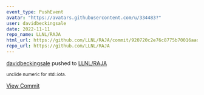 ```yaml
---
event_type: PushEvent
avatar: "https://avatars.githubusercontent.com/u/334483?"
user: davidbeckingsale
date: 2022-11-11
repo_name: LLNL/RAJA
html_url: https://github.com/LLNL/RAJA/commit/920720c2e76c8775b70016aad9a4533e25543c6a
repo_url: https://github.com/LLNL/RAJA
---
```


<a href='https://github.com/davidbeckingsale' target='_blank'>davidbeckingsale</a> pushed to <a href='https://github.com/LLNL/RAJA' target='_blank'>LLNL/RAJA</a>

<small>unclide numeric for std::iota.</small>

<a href='https://github.com/LLNL/RAJA/commit/920720c2e76c8775b70016aad9a4533e25543c6a' target='_blank'>View Commit</a>